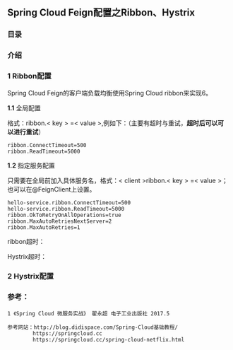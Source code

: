 ## Spring Cloud Feign配置之Ribbon、Hystrix

### 目录

### 介绍

### 1 Ribbon配置

Spring Cloud Feign的客户端负载均衡使用Spring Cloud ribbon来实现6。

**1.1** 全局配置

格式：ribbon.< key > =< value >,例如下：（主要有超时与重试，**超时后可以可以进行重试**）

	ribbon.ConnectTimeout=500
	ribbon.ReadTimeout=5000

**1.2** 指定服务配置

只需要在全局前加入具体服务名，格式：< client >ribbon.< key > =< value >；也可以在@FeignClient上设置。

	hello-service.ribbon.ConnectTimeout=500
	hello-service.ribbon.ReadTimeout=5000
	ribbon.OkToRetryOnAllOperations=true
	ribbon.MaxAutoRetriesNextServer=2
	ribbon.MaxAutoRetries=1

ribbon超时：

Hystrix超时：


### 2 Hystrix配置

### 参考：

	1 《Spring Cloud 微服务实战》 翟永超 电子工业出版社 2017.5

    参考网站：http://blog.didispace.com/Spring-Cloud基础教程/
			https://springcloud.cc
			https://springcloud.cc/spring-cloud-netflix.html
